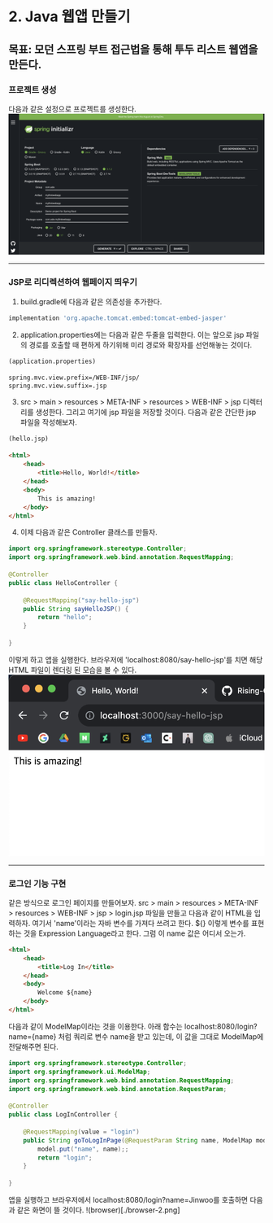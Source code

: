 # 2. Java 웹앱 만들기

## 목표: 모던 스프링 부트 접근법을 통해 투두 리스트 웹앱을 만든다.

### 프로젝트 생성
다음과 같은 설정으로 프로젝트를 생성한다.
![spring initializr](./spring-initializr-2.png)

---

### JSP로 리디렉션하여 웹페이지 띄우기

1. build.gradle에 다음과 같은 의존성을 추가한다.
```groovy
implementation 'org.apache.tomcat.embed:tomcat-embed-jasper'
```
2. application.properties에는 다음과 같은 두줄을 입력한다. 이는 앞으로 jsp 파일의 경로를 호출할 때 편하게 하기위해 미리 경로와 확장자를 선언해놓는 것이다.
```
(application.properties)

spring.mvc.view.prefix=/WEB-INF/jsp/
spring.mvc.view.suffix=.jsp
```

3. src > main > resources > META-INF > resources > WEB-INF > jsp 디렉터리를 생성한다. 그리고 여기에 jsp 파일을 저장할 것이다. 다음과 같은 간단한 jsp 파일을 작성해보자.
```html
(hello.jsp)

<html>
    <head>
        <title>Hello, World!</title>
    </head>
    <body>
        This is amazing!
    </body>
</html>
```

4. 이제 다음과 같은 Controller 클래스를 만들자.
```java
import org.springframework.stereotype.Controller;
import org.springframework.web.bind.annotation.RequestMapping;

@Controller
public class HelloController {

    @RequestMapping("say-hello-jsp")
    public String sayHelloJSP() {
        return "hello";
    }

}
```

이렇게 하고 앱을 실행한다. 브라우저에 'localhost:8080/say-hello-jsp'를 치면 해당 HTML 파일이 렌더링 된 모습을 볼 수 있다.
![browser](./browser-1.png)

---

### 로그인 기능 구현

같은 방식으로 로그인 페이지를 만들어보자. src > main > resources > META-INF > resources > WEB-INF > jsp > login.jsp 파일을 만들고 다음과 같이 HTML을 입력하자. 여기서 'name'이라는 자바 변수를 가져다 쓰려고 한다. ${} 이렇게 변수를 표현하는 것을 Expression Language라고 한다. 그럼 이 name 값은 어디서 오는가.
```html
<html>
    <head>
        <title>Log In</title>
    </head>
    <body>
        Welcome ${name}
    </body>
</html>
```

다음과 같이 ModelMap이라는 것을 이용한다. 아래 함수는 localhost:8080/login?name={name} 처럼 쿼리로 변수 name을 받고 있는데, 이 값을 그대로 ModelMap에 전달해주면 된다.
```java
import org.springframework.stereotype.Controller;
import org.springframework.ui.ModelMap;
import org.springframework.web.bind.annotation.RequestMapping;
import org.springframework.web.bind.annotation.RequestParam;

@Controller
public class LogInController {

    @RequestMapping(value = "login")
    public String goToLogInPage(@RequestParam String name, ModelMap model) {
        model.put("name", name);;
        return "login";
    }

}
```

앱을 실행하고 브라우저에서 localhost:8080/login?name=Jinwoo를 호출하면 다음과 같은 화면이 뜰 것이다. 
!(browser)[./browser-2.png]
